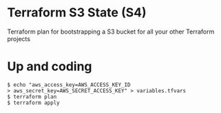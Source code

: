 # Terraform S3 State (S4)

Terraform plan for bootstrapping a S3 bucket for all your other Terraform projects

# Up and coding

```
$ echo "aws_access_key=AWS_ACCESS_KEY_ID
> aws_secret_key=AWS_SECRET_ACCESS_KEY" > variables.tfvars
$ terraform plan
$ terraform apply
```
